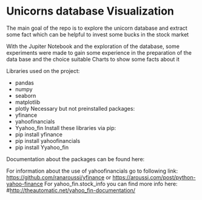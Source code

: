 # Unicorns database Visualization
The main goal of the repo is to explore the unicorn database and extract some fact which can be helpful to invest some bucks in the stock market

With the Jupiter Notebook and the exploration of the database, some experiments were made to gain some experience in the preparation of the data base and the choice suitable Charts to show some facts about it

Libraries used on the project:
- pandas
- numpy
- seaborn
- matplotlib
- plotly
Necessary but not preinstalled packages: 
- yfinance
- yahoofinancials
- Yyahoo_fin
Install these libraries via pip:
- pip install yfinance
- pip install yahoofinancials
- pip install Yyahoo_fin

Documentation about the packages can be found here:

For information about the use of yahoofinancials go to following link: https://github.com/ranaroussi/yfinance or https://aroussi.com/post/python-yahoo-finance
For yahoo_fin.stock_info you can find more info here: #http://theautomatic.net/yahoo_fin-documentation/

